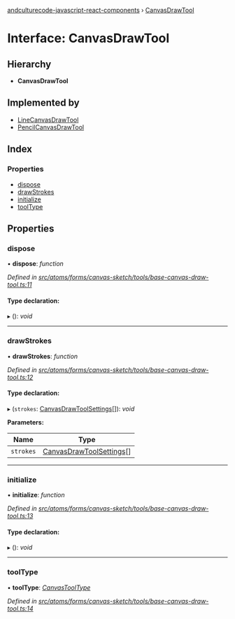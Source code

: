[andculturecode-javascript-react-components](../README.md) › [CanvasDrawTool](canvasdrawtool.md)

# Interface: CanvasDrawTool

## Hierarchy

* **CanvasDrawTool**

## Implemented by

* [LineCanvasDrawTool](../classes/linecanvasdrawtool.md)
* [PencilCanvasDrawTool](../classes/pencilcanvasdrawtool.md)

## Index

### Properties

* [dispose](canvasdrawtool.md#dispose)
* [drawStrokes](canvasdrawtool.md#drawstrokes)
* [initialize](canvasdrawtool.md#initialize)
* [toolType](canvasdrawtool.md#tooltype)

## Properties

###  dispose

• **dispose**: *function*

*Defined in [src/atoms/forms/canvas-sketch/tools/base-canvas-draw-tool.ts:11](https://github.com/AndcultureCode/AndcultureCode.JavaScript.React.Components/blob/059eef4/src/atoms/forms/canvas-sketch/tools/base-canvas-draw-tool.ts#L11)*

#### Type declaration:

▸ (): *void*

___

###  drawStrokes

• **drawStrokes**: *function*

*Defined in [src/atoms/forms/canvas-sketch/tools/base-canvas-draw-tool.ts:12](https://github.com/AndcultureCode/AndcultureCode.JavaScript.React.Components/blob/059eef4/src/atoms/forms/canvas-sketch/tools/base-canvas-draw-tool.ts#L12)*

#### Type declaration:

▸ (`strokes`: [CanvasDrawToolSettings](canvasdrawtoolsettings.md)[]): *void*

**Parameters:**

Name | Type |
------ | ------ |
`strokes` | [CanvasDrawToolSettings](canvasdrawtoolsettings.md)[] |

___

###  initialize

• **initialize**: *function*

*Defined in [src/atoms/forms/canvas-sketch/tools/base-canvas-draw-tool.ts:13](https://github.com/AndcultureCode/AndcultureCode.JavaScript.React.Components/blob/059eef4/src/atoms/forms/canvas-sketch/tools/base-canvas-draw-tool.ts#L13)*

#### Type declaration:

▸ (): *void*

___

###  toolType

• **toolType**: *[CanvasToolType](../enums/canvastooltype.md)*

*Defined in [src/atoms/forms/canvas-sketch/tools/base-canvas-draw-tool.ts:14](https://github.com/AndcultureCode/AndcultureCode.JavaScript.React.Components/blob/059eef4/src/atoms/forms/canvas-sketch/tools/base-canvas-draw-tool.ts#L14)*
